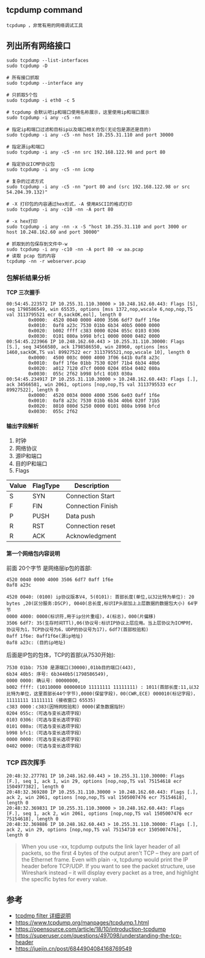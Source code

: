 ## tcpdump command 

```
tcpdump ，非常有用的网络调试工具 
```

## 列出所有网络接口

```shell
sudo tcpdump --list-interfaces
sudo tcpdump -D 
```

```shell
# 所有接口抓取
sudo tcpdump --interface any
```

```shell
# 只抓取5个包
sudo tcpdump -i eth0 -c 5 
```

```shell
# tcpdump 会默认吧ip和端口使用名称展示，这里使用ip和端口展示
sudo tcpdump -i any -c5 -nn
```

```shell
# 指定ip和端口过滤和目标ip以及端口相关的包(无论包是源还是目的)
sudo tcpdump -i any -c5 -nn host 10.255.31.110 and port 30000
```

```shell
# 指定源ip和端口
sudo tcpdump -i any -c5 -nn src 192.168.122.98 and port 80
```

```shell
# 指定协议ICMP协议包
sudo tcpdump -i any -c5 -nn icmp
```

```shell
# 复杂的过滤方式
sudo tcpdump -i any -c5 -nn "port 80 and (src 192.168.122.98 or src 54.204.39.132)"
```

```shell
# -X 打印包的内容通过hex形式，-A 使用ASCII的格式打印
sudo tcpdump -i any -c10 -nn -A port 80

# -x hex打印 
sudo tcpdump -i any -nn -x -S "host 10.255.31.110 and port 3000 or host 10.248.162.60 and port 30000"
```

```shell
# 抓取到的包保存到文件中-w
sudo tcpdump -i any -c10 -nn -A port 80 -w aa.pcap
# 读取 pcap 包的内容
tcpdump -nn -r webserver.pcap
```

### 包解析结果分析

**TCP 三次握手**
```shell
00:54:45.223572 IP 10.255.31.110.30000 > 10.248.162.60.443: Flags [S], seq 1798586549, win 65535, options [mss 1372,nop,wscale 6,nop,nop,TS val 3113795521 ecr 0,sackOK,eol], length 0
        0x0000:  4520 0040 0000 4000 3506 6df7 0aff 1f6e
        0x0010:  0af8 a23c 7530 01bb 6b34 40b5 0000 0000
        0x0020:  b002 ffff c383 0000 0204 055c 0103 0306
        0x0030:  0101 080a b998 bfc1 0000 0000 0402 0000
00:54:45.223966 IP 10.248.162.60.443 > 10.255.31.110.30000: Flags [S.], seq 34566580, ack 1798586550, win 28960, options [mss 1460,sackOK,TS val 89927522 ecr 3113795521,nop,wscale 10], length 0
        0x0000:  4500 003c 0000 4000 3f06 641b 0af8 a23c
        0x0010:  0aff 1f6e 01bb 7530 020f 71b4 6b34 40b6
        0x0020:  a012 7120 d7cf 0000 0204 05b4 0402 080a
        0x0030:  055c 2f62 b998 bfc1 0103 030a
00:54:45.234917 IP 10.255.31.110.30000 > 10.248.162.60.443: Flags [.], ack 34566581, win 2061, options [nop,nop,TS val 3113795533 ecr 89927522], length 0
        0x0000:  4520 0034 0000 4000 3506 6e03 0aff 1f6e
        0x0010:  0af8 a23c 7530 01bb 6b34 40b6 020f 71b5
        0x0020:  8010 080d 5250 0000 0101 080a b998 bfcd
        0x0030:  055c 2f62
```

#### 输出字段解析

1. 时钟
2. 网络协议
3. 源IP和端口
4. 目的IP和端口
5. Flags

| Value  | FlagType | Description       |
|--------|----------|-------------------|
| S      | SYN      | Connection Start  |
| F      | FIN      | Connection Finish |
| P      | PUSH     | Data push         |
| R      | RST      | Connection reset  |
| R      | ACK      | Acknowledgment    |

#### 第一个网络包内容说明

前面 20个字节 是网络层ip包的首部: 
```
4520 0040 0000 4000 3506 6df7 0aff 1f6e
0af8 a23c

4520 0040: (0100) ip协议版本V4, 5(0101): 首部长度(单位,以32比特为单位): 20 bytes ,20(区分服务:DSCP), 0040(总长度,标识IP头部加上上层数据的数据包大小) 64字节
0000 4000: 0000(标识符,用于ip分片重组)，4(标志)，000(片偏移)
3506 6df7: 35(生存时间TTl),06(协议号:标识IP协议上层应用。当上层协议为ICMP时，协议号为1，TCP协议号为6，UDP的协议号为17)，6df7(首部校验和)
0aff 1f6e: 0aff1f6e(源ip地址)
0af8 a23c: (目的ip地址)
```

后面是IP包的包体，TCP的首部(从7530开始):
```
7530 01bb: 7530 是源端口(30000),01bb目的端口(443),
6b34 40b5: 序号: 6b3440b5(1798586549),  
0000 0000: 确认号: 00000000,
b002 ffff: (10110000 00000010 11111111 11111111) : 1011(首部长度:11,以32比特为单位，这里首部长44个字节),0000(保留字段)，00(CWR,ECE) 000010(标记字段)，11111111 11111111 (接收窗口 65535)
c383 0000：c383(因特网校验和) 0000(紧急数据指针）
0204 055c:（可选与变长选项字段）
0103 0306:（可选与变长选项字段）
0101 080a:（可选与变长选项字段）
b998 bfc1:（可选与变长选项字段）
0000 0000:（可选与变长选项字段）
0402 0000:（可选与变长选项字段）
```

### TCP 四次挥手

```
20:48:32.277781 IP 10.248.162.60.443 > 10.255.31.110.30000: Flags [F.], seq 1, ack 1, win 29, options [nop,nop,TS val 75154618 ecr 1504977382], length 0
20:48:32.369280 IP 10.255.31.110.30000 > 10.248.162.60.443: Flags [.], ack 2, win 2061, options [nop,nop,TS val 1505007476 ecr 75154618], length 0
20:48:32.369831 IP 10.255.31.110.30000 > 10.248.162.60.443: Flags [F.], seq 1, ack 2, win 2061, options [nop,nop,TS val 1505007476 ecr 75154618], length 0
20:48:32.369886 IP 10.248.162.60.443 > 10.255.31.110.30000: Flags [.], ack 2, win 29, options [nop,nop,TS val 75154710 ecr 1505007476], length 0
```

> When you use -xx, tcpdump outputs the link layer header of all packets, so the first 4 bytes of the output aren't TCP – they are part of the Ethernet frame.
> Even with plain -x, tcpdump would print the IP header before TCP/UDP.
> If you want to see the packet structure, use Wireshark instead – it will display every packet as a tree, and highlight the specific bytes for every value.

## 参考

- [tcpdmp filter 详细说明 ](http://alumni.cs.ucr.edu/~marios/ethereal-tcpdump.pdf)
- https://www.tcpdump.org/manpages/tcpdump.1.html
- https://opensource.com/article/18/10/introduction-tcpdump
- https://superuser.com/questions/497098/understanding-the-tcp-header
- https://juejin.cn/post/6844904084168769549